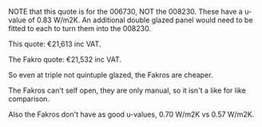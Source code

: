 NOTE that this quote is for the 006730, NOT the 008230. These have a u-value of 0.83 W/m2K. An additional double glazed panel would need to be fitted to each to turn them into the 008230.

This quote: €21,613 inc VAT.

The Fakro quote: €21,532 inc VAT.

So even at triple not quintuple glazed, the Fakros are cheaper.

The Fakros can't self open, they are only manual, so it isn't a like for like comparison.

Also the Fakros don't have as good u-values, 0.70 W/m2K vs 0.57 W/m2K.
